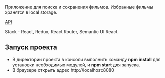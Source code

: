 Приложение для поиска и сохранения фильмов. Избранные фильмы хранятся в local storage.

<a href=".themoviedb.org">API</a>

Stack - React, Redux, React Router, Semantic UI React.

<h2>Запуск проекта</h2>

- В директории проекта в консоли выполнить команду <b>npm install</b> для установки необходимых модулей, и <b>npm start</b> для запуска. 
- В браузере открыть адрес  http://localhost:8080
